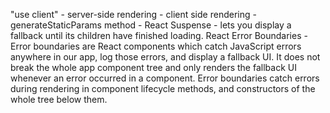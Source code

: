 "use client" - 
server-side rendering - 
client side rendering - 
generateStaticParams method - 
React Suspense - <Suspense> lets you display a fallback until its children have finished loading.
React Error Boundaries - Error boundaries are React components which catch JavaScript errors anywhere in our app, log those errors, and display a fallback UI. It does not break the whole app component tree and only renders the fallback UI whenever an error occurred in a component. Error boundaries catch errors during rendering in component lifecycle methods, and constructors of the whole tree below them.